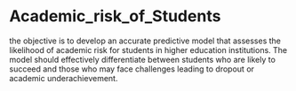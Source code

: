 # Academic_risk_of_Students
the objective is to develop an accurate predictive model that assesses the likelihood of academic risk for students in higher education institutions. The model should effectively differentiate between students who are likely to succeed and those who may face challenges leading to dropout or academic underachievement.
